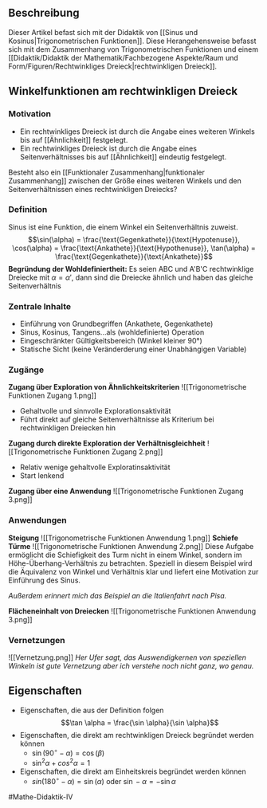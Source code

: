 ## Beschreibung
Dieser Artikel befast sich mit der Didaktik von [[Sinus und Kosinus|Trigonometrischen Funktionen]].
Diese Herangehensweise befasst sich mit dem Zusammenhang von Trigonometrischen Funktionen und einem [[Didaktik/Didaktik der Mathematik/Fachbezogene Aspekte/Raum und Form/Figuren/Rechtwinkliges Dreieck|rechtwinkligen Dreieck]].

## Winkelfunktionen am rechtwinkligen Dreieck
### Motivation
- Ein rechtwinkliges Dreieck ist durch die Angabe eines weiteren Winkels bis auf [[Ähnlichkeit]] festgelegt.
- Ein rechtwinkliges Dreieck ist durch die Angabe eines Seitenverhältnisses bis auf [[Ähnlichkeit]] eindeutig festgelegt.

Besteht also ein [[Funktionaler Zusammenhang|funktionaler Zusammenhang]] zwischen der Größe eines weiteren Winkels und den Seitenverhältnissen eines rechtwinkligen Dreiecks?

### Definition
Sinus ist eine Funktion, die einem Winkel ein Seitenverhältnis zuweist.
$$\sin(\alpha) = \frac{\text{Gegenkathete}}{\text{Hypotenuse}}, \cos(\alpha) = \frac{\text{Ankathete}}{\text{Hypothenuse}}, \tan(\alpha) = \frac{\text{Gegenkathete}}{\text{Ankathete}}$$ **Begründung der Wohldefiniertheit:**
Es seien ABC und A'B'C rechtwinklige Dreiecke mit $\alpha = \alpha'$, dann sind die Dreiecke ähnlich und haben das gleiche Seitenverhältnis 

### Zentrale Inhalte
- Einführung von Grundbegriffen (Ankathete, Gegenkathete)
- Sinus, Kosinus, Tangens...als (wohldefinierte) Operation
- Eingeschränkter Gültigkeitsbereich (Winkel kleiner 90°)
- Statische Sicht (keine Veränderderung einer Unabhängigen Variable)

### Zugänge
**Zugang über Exploration von Ähnlichkeitskriterien**
![[Trigonometrische Funktionen Zugang 1.png]]
- Gehaltvolle und sinnvolle Explorationsaktivität
- Führt direkt auf gleiche Seitenverhältnisse als Kriterium bei rechtwinkligen Dreiecken hin

**Zugang durch direkte Exploration der Verhältnisgleichheit**
![[Trigonometrische Funktionen Zugang 2.png]]
- Relativ wenige gehaltvolle Exploratinsaktivität
- Start lenkend

**Zugang über eine Anwendung**
![[Trigonometrische Funktionen Zugang 3.png]]

### Anwendungen
**Steigung**
![[Trigonometrische Funktionen Anwendung 1.png]]
**Schiefe Türme**
![[Trigonometrische Funktionen Anwendung 2.png]]
Diese Aufgabe ermöglicht die Schiefigkeit des Turm nicht in einem Winkel, sondern im Höhe-Überhang-Verhältnis zu betrachten. Speziell in diesem Beispiel wird die Äquivalenz von Winkel und Verhältnis klar und liefert eine Motivation zur Einführung des Sinus.

*Außerdem erinnert mich das Beispiel an die Italienfahrt nach Pisa.*

**Flächeneinhalt von Dreiecken**
![[Trigonometrische Funktionen Anwendung 3.png]]


### Vernetzungen
![[Vernetzung.png]]
*Her Ufer sagt, das Auswendigkernen von speziellen Winkeln ist gute Vernetzung aber ich verstehe noch nicht ganz, wo genau.*


## Eigenschaften
- Eigenschaften, die aus der Definition folgen
$$\tan \alpha = \frac{\sin \alpha}{\sin \alpha}$$
- Eigenschaften, die direkt am rechtwinkligen Dreieck begründet werden können
	- $\sin(90^\circ - \alpha) = \cos(\beta)$
	- $\sin^2 \alpha + cos^2 \alpha = 1$
- Eigenschaften, die direkt am Einheitskreis begründet werden können
	- $sin(180^\circ-\alpha)= \sin(\alpha)$ oder $\sin -\alpha = -\sin \alpha$

#Mathe-Didaktik-IV 